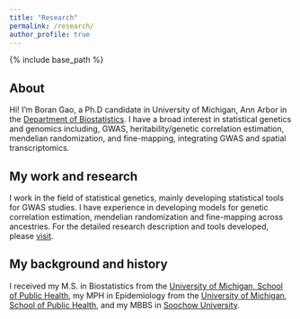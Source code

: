 ```yaml
---
title: "Research"
permalink: /research/
author_profile: true
---
```


{% include base_path %}
## About
Hi! I’m Boran Gao, a Ph.D candidate in University of Michigan, Ann Arbor in the [Department of Biostatistics](https://sph.umich.edu/biostat/phd-student-profiles/gao-boran.html). I have a broad interest in statistical genetics and genomics including, GWAS, heritability/genetic correlation estimation, mendelian randomization, and fine-mapping, integrating GWAS and spatial transcriptomics.

## My work and research
I work in the field of statistical genetics, mainly developing statistical tools for GWAS studies. I have experience in developing models for genetic correlation estimation, mendelian randomization and fine-mapping across ancestries. For the detailed research description and tools developed, please [visit](https://borangao.github.io/publications/).

## My background and history
I received my M.S. in Biostatistics from the [University of Michigan, School of Public Health](https://sph.umich.edu/), my MPH in Epidemiology from the [University of Michigan, School of Public Health](https://sph.umich.edu/), and my MBBS in [Soochow University](https://www.suda.edu.cn/). 
